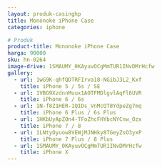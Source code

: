 ```yaml
---
layout: produk-casinghp
title: Mononoke iPhone Case
categories: iphone

# Produk
product-title: Mononoke iPhone Case
harga: 90000
sku: hn-0264
image-drive: 1SMAUMY_0KAyuvOCgMmTUR1INvDMrHcfw
gallery:
  - url: 1wG9K-qhfQDTRFIrva18-NGibJ3L2_Kxf
    title: iPhone 5 / 5s / SE
  - url: 1VBG9XzdnnMuux1AOTFMDlgvlAqFl6UVR
    title: iPhone 6 / 6s
  - url: 1N-f8Z1HER-1QIDs_VnMcQT8YdpeZg7mq
    title: iPhone 6 Plus / 6s Plus
  - url: 1HKbUyApZ0n4-TFoZhcFHYbcNYCnw_Ozx
    title: iPhone 7 / 8
  - url: 1LNtyOyuow8VEWjMJNHky8TGeyZsO3yxP
    title: iPhone 7 Plus / 8 Plus
  - url: 1SMAUMY_0KAyuvOCgMmTUR1INvDMrHcfw
    title: iPhone X
---
```


